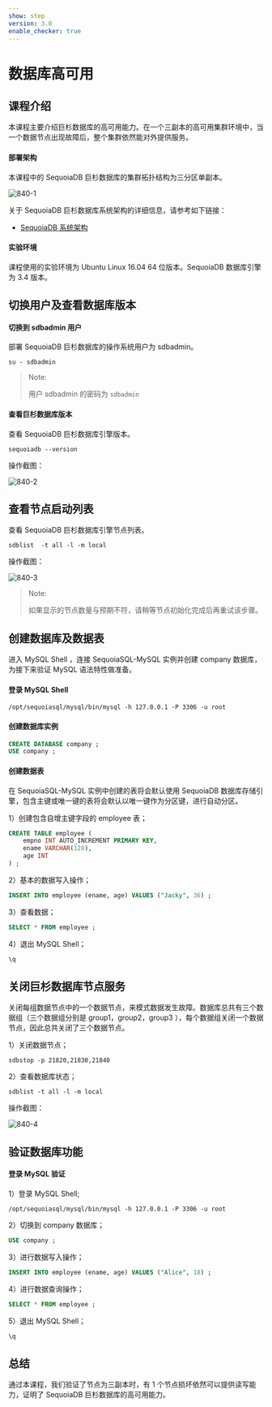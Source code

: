 ```yaml
---
show: step
version: 3.0
enable_checker: true
---
```


# 数据库高可用

## 课程介绍

本课程主要介绍巨杉数据库的高可用能力。在一个三副本的高可用集群环境中，当一个数据节点出现故障后，整个集群依然能对外提供服务。

#### 部署架构

本课程中的 SequoiaDB 巨杉数据库的集群拓扑结构为三分区单副本。

![840-1](https://doc.shiyanlou.com/courses/1544/1207281/edad10d1fca39ab74e2d0a1c01d34154)

关于 SequoiaDB 巨杉数据库系统架构的详细信息，请参考如下链接：

* [SequoiaDB 系统架构](http://doc.sequoiadb.com/cn/sequoiadb-cat_id-1519649201-edition_id-0)

#### 实验环境

课程使用的实验环境为 Ubuntu Linux 16.04 64 位版本。SequoiaDB 数据库引擎为 3.4 版本。

## 切换用户及查看数据库版本

#### 切换到 sdbadmin 用户

部署 SequoiaDB 巨杉数据库的操作系统用户为 sdbadmin。

```shell
su - sdbadmin
```

>Note:
>
>用户 sdbadmin 的密码为 `sdbadmin`

#### 查看巨杉数据库版本

查看 SequoiaDB 巨杉数据库引擎版本。

```shell
sequoiadb --version
```

操作截图：

![840-2](https://doc.shiyanlou.com/courses/1469/1207281/b4082b0d6d6bdf89d229aa713a53759d)

## 查看节点启动列表

查看 SequoiaDB 巨杉数据库引擎节点列表。

```shell
sdblist  -t all -l -m local
```

操作截图：

 ![840-3](https://doc.shiyanlou.com/courses/1544/1207281/a10f6d46b7911a7659f95f14453754ff-0)

>Note:
>
>如果显示的节点数量与预期不符，请稍等节点初始化完成后再重试该步骤。

## 创建数据库及数据表

进入 MySQL Shell ，连接 SequoiaSQL-MySQL 实例并创建 company 数据库，为接下来验证 MySQL 语法特性做准备。

#### 登录 MySQL Shell 

```shell
/opt/sequoiasql/mysql/bin/mysql -h 127.0.0.1 -P 3306 -u root
```

#### 创建数据库实例

```sql
CREATE DATABASE company ;
USE company ;
```

#### 创建数据表

在 SequoiaSQL-MySQL 实例中创建的表将会默认使用 SequoiaDB 数据库存储引擎，包含主键或唯一键的表将会默认以唯一键作为分区键，进行自动分区。

1）创建包含自增主键字段的 employee 表；

```sql
CREATE TABLE employee (
    empno INT AUTO_INCREMENT PRIMARY KEY,
    ename VARCHAR(128),
    age INT
) ;
```

2）基本的数据写入操作；

```sql
INSERT INTO employee (ename, age) VALUES ("Jacky", 36) ;
```

3）查看数据；

```sql
SELECT * FROM employee ;
```

4）退出 MySQL Shell；

```sql
\q
```

## 关闭巨杉数据库节点服务

关闭每组数据节点中的一个数据节点，来模式数据发生故障。数据库总共有三个数据组（三个数据组分别是 group1，group2，group3 ），每个数据组关闭一个数据节点，因此总共关闭了三个数据节点。

1）关闭数据节点；

```shell
sdbstop -p 21820,21830,21840
```

2）查看数据库状态；

```shell
sdblist -t all -l -m local
```

操作截图：

 ![840-4](https://doc.shiyanlou.com/courses/1544/1207281/3625bbe4ca651c235987e4b23b1dcda5-0)

## 验证数据库功能

#### 登录 MySQL 验证

1）登录 MySQL Shell;

```shell
/opt/sequoiasql/mysql/bin/mysql -h 127.0.0.1 -P 3306 -u root
```

2）切换到 company 数据库；

```sql
USE company ;
```

3）进行数据写入操作；

```sql
INSERT INTO employee (ename, age) VALUES ("Alice", 18) ;
```

4）进行数据查询操作；

```sql
SELECT * FROM employee ;
```

5）退出 MySQL Shell；

```sql
\q
```

## 总结

通过本课程，我们验证了节点为三副本时，有 1 个节点损坏依然可以提供读写能力，证明了 SequoiaDB 巨杉数据库的高可用能力。
